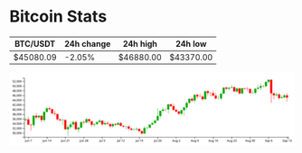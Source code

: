 # Bitcoin Stats

BTC/USDT|24h change|24h high|24h low|
|---|---|---|---|
|$45080.09|-2.05%|$46880.00|$43370.00|

<img src="./chart.svg">
